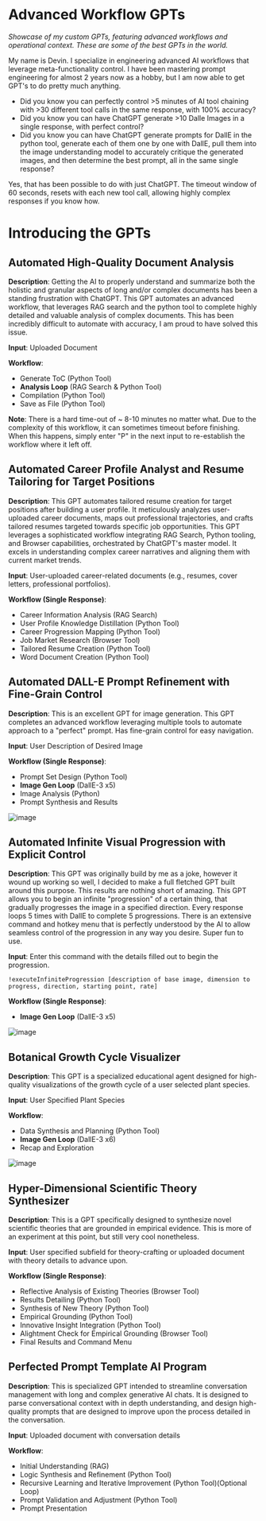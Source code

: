 # Advanced Workflow GPTs

*Showcase of my custom GPTs, featuring advanced workflows and operational context. These are some of the best GPTs in the world.*

My name is Devin. I specialize in engineering advanced AI workflows that leverage meta-functionality control. I have been mastering prompt engineering for almost 2 years now as a hobby, but I am now able to get GPT's to do pretty much anything.

- Did you know you can perfectly control >5 minutes of AI tool chaining with >30 different tool calls in the same response, with 100% accuracy? 
- Did you know you can have ChatGPT generate >10 Dalle Images in a single response, with perfect control?
- Did you know you can have ChatGPT generate prompts for DallE in the python tool, generate each of them one by one with DallE, pull them into the image understanding model to accurately critique the generated images, and then determine the best prompt, all in the same single response?

Yes, that has been possible to do with just ChatGPT. The timeout window of 60 seconds, resets with each new tool call, allowing highly complex responses if you know how.

# Introducing the GPTs

## Automated High-Quality Document Analysis

**Description**: Getting the AI to properly understand and summarize both the holistic and granular aspects of long and/or complex documents has been a standing frustration with ChatGPT. This GPT automates an advanced workflow, that leverages RAG search and the python tool to complete highly detailed and valuable analysis of complex documents. This has been incredibly difficult to automate with accuracy, I am proud to have solved this issue.

**Input**: Uploaded Document

**Workflow**: 
- Generate ToC (Python Tool)
- **Analysis Loop** (RAG Search & Python Tool)
- Compilation (Python Tool)
- Save as File (Python Tool)

**Note**: There is a hard time-out of ~ 8-10 minutes no matter what. Due to the complexity of this workflow, it can sometimes timeout before finishing. When this happens, simply enter "P" in the next input to re-establish the workflow where it left off.

## Automated Career Profile Analyst and Resume Tailoring for Target Positions

**Description**: This GPT automates tailored resume creation for target positions after building a user profile. It meticulously analyzes user-uploaded career documents, maps out professional trajectories, and crafts tailored resumes targeted towards specific job opportunities. This GPT leverages a sophisticated workflow integrating RAG Search, Python tooling, and Browser capabilities, orchestrated by ChatGPT's master model. It excels in understanding complex career narratives and aligning them with current market trends.

**Input**: User-uploaded career-related documents (e.g., resumes, cover letters, professional portfolios).

**Workflow (Single Response)**: 
- Career Information Analysis (RAG Search)
- User Profile Knowledge Distillation (Python Tool)
- Career Progression Mapping (Python Tool)
- Job Market Research (Browser Tool)
- Tailored Resume Creation (Python Tool)
- Word Document Creation (Python Tool)

## Automated DALL-E Prompt Refinement with Fine-Grain Control

**Description**: This is an excellent GPT for image generation. This GPT completes an advanced workflow leveraging multiple tools to automate approach to a "perfect" prompt. Has fine-grain control for easy navigation.

**Input**: User Description of Desired Image

**Workflow (Single Response)**:
- Prompt Set Design (Python Tool)
- **Image Gen Loop** (DallE-3 x5)
- Image Analysis (Python)
- Prompt Synthesis and Results

![image](https://github.com/nerority/Advanced-GPTs/assets/80237923/daeec7ab-b5d8-46a5-8b9a-b77d8d4217e5)

## Automated Infinite Visual Progression with Explicit Control

**Description**: This GPT was originally build by me as a joke, however it wound up working so well, I decided to make a full fletched GPT built around this purpose. This results are nothing short of amazing. This GPT allows you to begin an infinite "progression" of a certain thing, that gradually progresses the image in a specified direction. Every response loops 5 times with DallE to complete 5 progressions. There is an extensive command and hotkey menu that is perfectly understood by the AI to allow seamless control of the progression in any way you desire. Super fun to use.

**Input**: Enter this command with the details filled out to begin the progression.

```!executeInfiniteProgression [description of base image, dimension to progress, direction, starting point, rate]```

**Workflow (Single Response)**:
- **Image Gen Loop** (DallE-3 x5)

![image](https://github.com/nerority/Advanced-GPTs/assets/80237923/bfe4e112-9834-467e-aed1-78d464a97699)

## Botanical Growth Cycle Visualizer

**Description**: This GPT is a specialized educational agent designed for high-quality visualizations of the growth cycle of a user selected plant species. 

**Input**: User Specified Plant Species

**Workflow**:
- Data Synthesis and Planning (Python Tool)
- **Image Gen Loop** (DallE-3 x6)
- Recap and Exploration

![image](https://github.com/nerority/Advanced-GPTs/assets/80237923/206aea78-19d1-45f8-a20c-d5be5a04b053)

## Hyper-Dimensional Scientific Theory Synthesizer

**Description**: This is a GPT specifically designed to synthesize novel scientific theories that are grounded in empirical evidence. This is more of an experiment at this point, but still very cool nonetheless.

**Input**: User specified subfield for theory-crafting or uploaded document with theory details to advance upon.

**Workflow (Single Response)**:
- Reflective Analysis of Existing Theories (Browser Tool)
- Results Detailing (Python Tool)
- Synthesis of New Theory (Python Tool)
- Empirical Grounding (Python Tool)
- Innovative Insight Integration (Python Tool)
- Alightment Check for Empirical Grounding (Browser Tool)
- Final Results and Command Menu

## Perfected Prompt Template AI Program

**Description**: This is specialized GPT intended to streamline conversation management with long and complex generative AI chats. It is designed to parse conversational context with in depth understanding, and design high-quality prompts that are designed to improve upon the process detailed in the conversation.

**Input**: Uploaded document with conversation details

**Workflow**:
- Initial Understanding (RAG)
- Logic Synthesis and Refinement (Python Tool)
- Recursive Learning and Iterative Improvement (Python Tool)(Optional Loop)
- Prompt Validation and Adjustment (Python Tool)
- Prompt Presentation
